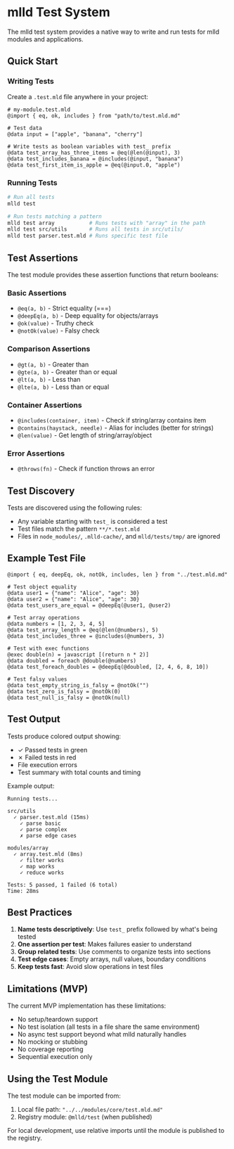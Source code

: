 # mlld Test System

The mlld test system provides a native way to write and run tests for mlld modules and applications.

## Quick Start

### Writing Tests

Create a `.test.mld` file anywhere in your project:

```mlld
# my-module.test.mld
@import { eq, ok, includes } from "path/to/test.mld.md"

# Test data
@data input = ["apple", "banana", "cherry"]

# Write tests as boolean variables with test_ prefix
@data test_array_has_three_items = @eq(@len(@input), 3)
@data test_includes_banana = @includes(@input, "banana")
@data test_first_item_is_apple = @eq(@input.0, "apple")
```

### Running Tests

```bash
# Run all tests
mlld test

# Run tests matching a pattern
mlld test array           # Runs tests with "array" in the path
mlld test src/utils       # Runs all tests in src/utils/
mlld test parser.test.mld # Runs specific test file
```

## Test Assertions

The test module provides these assertion functions that return booleans:

### Basic Assertions
- `@eq(a, b)` - Strict equality (===)
- `@deepEq(a, b)` - Deep equality for objects/arrays
- `@ok(value)` - Truthy check
- `@notOk(value)` - Falsy check

### Comparison Assertions
- `@gt(a, b)` - Greater than
- `@gte(a, b)` - Greater than or equal
- `@lt(a, b)` - Less than
- `@lte(a, b)` - Less than or equal

### Container Assertions
- `@includes(container, item)` - Check if string/array contains item
- `@contains(haystack, needle)` - Alias for includes (better for strings)
- `@len(value)` - Get length of string/array/object

### Error Assertions
- `@throws(fn)` - Check if function throws an error

## Test Discovery

Tests are discovered using the following rules:
- Any variable starting with `test_` is considered a test
- Test files match the pattern `**/*.test.mld`
- Files in `node_modules/`, `.mlld-cache/`, and `mlld/tests/tmp/` are ignored

## Example Test File

```mlld
@import { eq, deepEq, ok, notOk, includes, len } from "../test.mld.md"

# Test object equality
@data user1 = {"name": "Alice", "age": 30}
@data user2 = {"name": "Alice", "age": 30}
@data test_users_are_equal = @deepEq(@user1, @user2)

# Test array operations
@data numbers = [1, 2, 3, 4, 5]
@data test_array_length = @eq(@len(@numbers), 5)
@data test_includes_three = @includes(@numbers, 3)

# Test with exec functions
@exec double(n) = javascript [(return n * 2)]
@data doubled = foreach @double(@numbers)
@data test_foreach_doubles = @deepEq(@doubled, [2, 4, 6, 8, 10])

# Test falsy values
@data test_empty_string_is_falsy = @notOk("")
@data test_zero_is_falsy = @notOk(0)
@data test_null_is_falsy = @notOk(null)
```

## Test Output

Tests produce colored output showing:
- ✓ Passed tests in green
- ✗ Failed tests in red
- File execution errors
- Test summary with total counts and timing

Example output:
```
Running tests...

src/utils
  ✓ parser.test.mld (15ms)
    ✓ parse basic
    ✓ parse complex
    ✗ parse edge cases

modules/array
  ✓ array.test.mld (8ms)
    ✓ filter works
    ✓ map works
    ✓ reduce works

Tests: 5 passed, 1 failed (6 total)
Time: 28ms
```

## Best Practices

1. **Name tests descriptively**: Use `test_` prefix followed by what's being tested
2. **One assertion per test**: Makes failures easier to understand
3. **Group related tests**: Use comments to organize tests into sections
4. **Test edge cases**: Empty arrays, null values, boundary conditions
5. **Keep tests fast**: Avoid slow operations in test files

## Limitations (MVP)

The current MVP implementation has these limitations:
- No setup/teardown support
- No test isolation (all tests in a file share the same environment)
- No async test support beyond what mlld naturally handles
- No mocking or stubbing
- No coverage reporting
- Sequential execution only

## Using the Test Module

The test module can be imported from:
1. Local file path: `"../../modules/core/test.mld.md"`
2. Registry module: `@mlld/test` (when published)

For local development, use relative imports until the module is published to the registry.